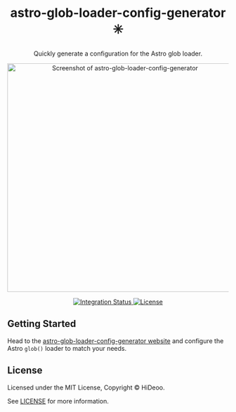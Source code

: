 <div align="center">
  <h1>astro-glob-loader-config-generator ✳️</h1>
  <p>Quickly generate a configuration for the Astro glob loader.</p>
  <p>
    <a href="https://i.imgur.com/Tl1RzLT.png" title="Screenshot of astro-glob-loader-config-generator">
      <img alt="Screenshot of astro-glob-loader-config-generator" src="https://i.imgur.com/Tl1RzLT.png" width="520" />
    </a>
  </p>
</div>

<div align="center">
  <a href="https://github.com/HiDeoo/astro-glob-loader-config-generator/actions/workflows/integration.yml">
    <img alt="Integration Status" src="https://github.com/HiDeoo/astro-glob-loader-config-generator/actions/workflows/integration.yml/badge.svg" />
  </a>
  <a href="https://github.com/HiDeoo/astro-glob-loader-config-generator/blob/main/LICENSE">
    <img alt="License" src="https://badgen.net/github/license/HiDeoo/astro-glob-loader-config-generator" />
  </a>
  <br />
</div>

## Getting Started

Head to the [astro-glob-loader-config-generator website](https://astro-glob-loader-config-generator.netlify.app/) and configure the Astro `glob()` loader to match your needs.

## License

Licensed under the MIT License, Copyright © HiDeoo.

See [LICENSE](https://github.com/HiDeoo/astro-glob-loader-config-generator/blob/main/LICENSE) for more information.
